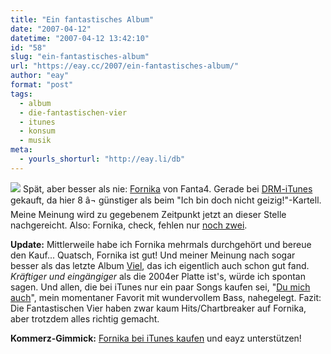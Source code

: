 ```yaml
---
title: "Ein fantastisches Album"
date: "2007-04-12"
datetime: "2007-04-12 13:42:10"
id: "58"
slug: "ein-fantastisches-album"
url: "https://eay.cc/2007/ein-fantastisches-album/"
author: "eay"
format: "post"
tags:
  - album
  - die-fantastischen-vier
  - itunes
  - konsum
  - musik
meta:
  - yourls_shorturl: "http://eay.li/db"
---
```


![](/uploads/2007/fornika.gif) Spät, aber besser als nie: [Fornika](http://www.amazon.de/exec/obidos/ASIN/B000NJVWVE/eayznet-21) von Fanta4. Gerade bei [DRM-iTunes](//eay.cc/2007/die-pseudo-drm-befreiung/) gekauft, da hier 8 â¬ günstiger als beim "Ich bin doch nicht geizig!"-Kartell. Meine Meinung wird zu gegebenem Zeitpunkt jetzt an dieser Stelle nachgereicht. Also: Fornika, check, fehlen nur [noch zwei](//eay.cc/2007/neue-platten-braucht-der-schrank/).

**Update:** Mittlerweile habe ich Fornika mehrmals durchgehört und bereue den Kauf... Quatsch, Fornika ist gut! Und meiner Meinung nach sogar besser als das letzte Album [Viel](http://www.amazon.de/exec/obidos/ASIN/B0002XV2T8/eayznet-21), das ich eigentlich auch schon gut fand. _Kräftiger und eingängiger_ als die 2004er Platte ist's, würde ich spontan sagen. Und allen, die bei iTunes nur ein paar Songs kaufen sei, "[Du mich auch](http://clk.tradedoubler.com/click?p=23761&a=1380002&url=http%3A%2F%2Fphobos.apple.com%2FWebObjects%2FMZStore.woa%2Fwa%2FviewAlbum%3Fi%3D251081892%26id%3D251081225%26s%3D143443%26partnerId%3D2003)", mein momentaner Favorit mit wundervollem Bass, nahegelegt. Fazit: Die Fantastischen Vier haben zwar kaum Hits/Chartbreaker auf Fornika, aber trotzdem alles richtig gemacht.

**Kommerz-Gimmick:** [Fornika bei iTunes kaufen](http://clk.tradedoubler.com/click?p=23761&a=1380002&url=http%3A%2F%2Fphobos.apple.com%2FWebObjects%2FMZStore.woa%2Fwa%2FviewAlbum%3Fi%3D251081236%26id%3D251081225%26s%3D143443%26partnerId%3D2003) und eayz unterstützen!
